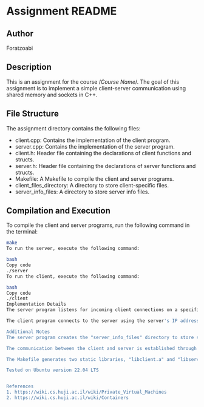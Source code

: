 # Assignment README

## Author
Foratzoabi

## Description
This is an assignment for the course /*Course Name*/. The goal of this assignment is to implement a simple client-server communication using shared memory and sockets in C++.

## File Structure
The assignment directory contains the following files:

- client.cpp: Contains the implementation of the client program.
- server.cpp: Contains the implementation of the server program.
- client.h: Header file containing the declarations of client functions and structs.
- server.h: Header file containing the declarations of server functions and structs.
- Makefile: A Makefile to compile the client and server programs.
- client_files_directory: A directory to store client-specific files.
- server_info_files: A directory to store server info files.

## Compilation and Execution
To compile the client and server programs, run the following command in the terminal:

```bash
make
To run the server, execute the following command:

bash
Copy code
./server
To run the client, execute the following command:

bash
Copy code
./client
Implementation Details
The server program listens for incoming client connections on a specified port and communicates with the client using both shared memory and sockets. The server creates a shared memory segment to share data with the client. It also creates an info file with relevant server information.

The client program connects to the server using the server's IP address and port number obtained from the info file. It then reads data from the shared memory segment to receive messages from the server.

Additional Notes
The server program creates the "server_info_files" directory to store server info files, and the client program creates the "client_files_directory" directory to store client-specific files.

The communication between the client and server is established through sockets, and data is shared using shared memory.

The Makefile generates two static libraries, "libclient.a" and "libserver.a", when running the "make" command.

Tested on Ubuntu version 22.04 LTS


References
1. https://wiki.cs.huji.ac.il/wiki/Private_Virtual_Machines
2. https://wiki.cs.huji.ac.il/wiki/Containers

